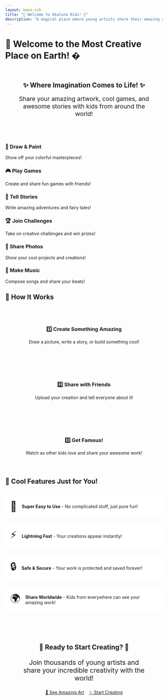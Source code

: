 ```yaml
---
layout: base.njk
title: "🌟 Welcome to Okaluna Kids! 🌈"
description: "A magical place where young artists share their amazing creativity!"
---
```


# 🎪 Welcome to the Most Creative Place on Earth! �

<div style="text-align: center; margin: 2rem 0; padding: 2rem; background: linear-gradient(135deg, var(--pastel-blue), var(--soft-mint)); border-radius: 25px;">
    <h2 style="margin-top: 0;">✨ Where Imagination Comes to Life! ✨</h2>
    <p style="font-size: 1.2rem;">Share your amazing artwork, cool games, and awesome stories with kids from around the world!</p>
</div>

<div class="creativity-grid">
    <div class="creativity-item bounce-on-hover">
        <h3>🎨 Draw & Paint</h3>
        <p>Show off your colorful masterpieces!</p>
    </div>
    <div class="creativity-item bounce-on-hover">
        <h3>🎮 Play Games</h3>
        <p>Create and share fun games with friends!</p>
    </div>
    <div class="creativity-item bounce-on-hover">
        <h3>📖 Tell Stories</h3>
        <p>Write amazing adventures and fairy tales!</p>
    </div>
    <div class="creativity-item bounce-on-hover">
        <h3>🏆 Join Challenges</h3>
        <p>Take on creative challenges and win prizes!</p>
    </div>
    <div class="creativity-item bounce-on-hover">
        <h3>📸 Share Photos</h3>
        <p>Show your cool projects and creations!</p>
    </div>
    <div class="creativity-item bounce-on-hover">
        <h3>🎵 Make Music</h3>
        <p>Compose songs and share your beats!</p>
    </div>
</div>

## 🌟 How It Works

<div style="display: grid; grid-template-columns: repeat(auto-fit, minmax(250px, 1fr)); gap: 2rem; margin: 2rem 0;">
    <div style="text-align: center; padding: 1.5rem; background: var(--pastel-pink); border-radius: 20px;">
        <h3>1️⃣ Create Something Amazing</h3>
        <p>Draw a picture, write a story, or build something cool!</p>
    </div>
    <div style="text-align: center; padding: 1.5rem; background: var(--pastel-blue); border-radius: 20px;">
        <h3>2️⃣ Share with Friends</h3>
        <p>Upload your creation and tell everyone about it!</p>
    </div>
    <div style="text-align: center; padding: 1.5rem; background: var(--pastel-green); border-radius: 20px;">
        <h3>3️⃣ Get Famous!</h3>
        <p>Watch as other kids love and share your awesome work!</p>
    </div>
</div>

## 🎉 Cool Features Just for You!

<div style="margin: 2rem 0;">
    <div style="display: flex; align-items: center; margin: 1rem 0; padding: 1rem; background: white; border-radius: 15px; box-shadow: var(--shadow-soft);">
        <span style="font-size: 2rem; margin-right: 1rem;">🚀</span>
        <div>
            <strong>Super Easy to Use</strong> - No complicated stuff, just pure fun!
        </div>
    </div>
    <div style="display: flex; align-items: center; margin: 1rem 0; padding: 1rem; background: white; border-radius: 15px; box-shadow: var(--shadow-soft);">
        <span style="font-size: 2rem; margin-right: 1rem;">⚡</span>
        <div>
            <strong>Lightning Fast</strong> - Your creations appear instantly!
        </div>
    </div>
    <div style="display: flex; align-items: center; margin: 1rem 0; padding: 1rem; background: white; border-radius: 15px; box-shadow: var(--shadow-soft);">
        <span style="font-size: 2rem; margin-right: 1rem;">🔒</span>
        <div>
            <strong>Safe & Secure</strong> - Your work is protected and saved forever!
        </div>
    </div>
    <div style="display: flex; align-items: center; margin: 1rem 0; padding: 1rem; background: white; border-radius: 15px; box-shadow: var(--shadow-soft);">
        <span style="font-size: 2rem; margin-right: 1rem;">🌍</span>
        <div>
            <strong>Share Worldwide</strong> - Kids from everywhere can see your amazing work!
        </div>
    </div>
</div>

<div style="text-align: center; margin: 3rem 0; padding: 3rem; background: linear-gradient(135deg, var(--pastel-purple), var(--pastel-coral)); border-radius: 30px;">
    <h2 style="margin-top: 0;">🎨 Ready to Start Creating? 🌟</h2>
    <p style="font-size: 1.3rem; margin: 1.5rem 0;">Join thousands of young artists and share your incredible creativity with the world!</p>
    <div style="display: flex; gap: 1rem; justify-content: center; flex-wrap: wrap;">
        <a href="/posts/" class="fun-button">🎨 See Amazing Art</a>
        <a href="/admin/" class="fun-button">✨ Start Creating</a>
    </div>
</div>
